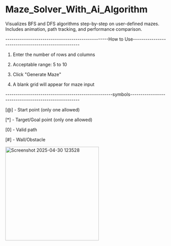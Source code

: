 # Maze_Solver_With_Ai_Algorithm
Visualizes BFS and DFS algorithms step-by-step on user-defined mazes. Includes animation, path tracking, and performance comparison.


--------------------------------------------------How to Use----------------------------------------------------

1) Enter the number of rows and columns

2) Acceptable range: 5 to 10

3) Click "Generate Maze"

4) A blank grid will appear for maze input

----------------------------------------------------symbols-----------------------------------------------------

[@] - Start point (only one allowed)

[*] - Target/Goal point (only one allowed)

[0] - Valid path 

[#] - Wall/Obstacle


<img width="292" alt="Screenshot 2025-04-30 123528" src="https://github.com/user-attachments/assets/71da01db-7b8d-4daa-85f7-30ab54b79dbc" />


